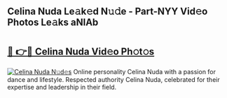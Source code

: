 ## Celina Nuda Le𝚊k𝚎d N𝚞𝚍e - Part-NYY Vid𝚎o Photos Le𝚊ks aNlAb

# <h2><a href="http://fbg25m.evod.top/?m=Celina+Nuda">🔗 👉🔴 Celina Nuda Vid𝚎o Ph𝚘t𝚘s</a></h2>

[![Celina Nuda N𝚞d𝚎s](https://i.imgur.com/8V9OHl7.gif)](http://fbg25m.evod.top/?m=Celina+Nuda)
Online personality Celina Nuda with a passion for dance and lifestyle. Respected authority Celina Nuda, celebrated for their expertise and leadership in their field. 
